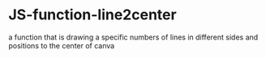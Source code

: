 # JS-function-line2center
a function that is drawing a specific numbers of lines in different sides and positions to the center of canva
